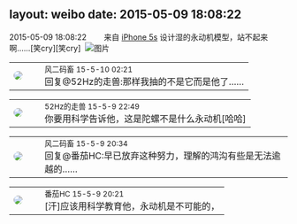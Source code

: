 layout: weibo
date: 2015-05-09 18:08:22
---
<meta name="referrer" content="no-referrer" />

2015-05-09 18:08:22  &nbsp;&nbsp;&nbsp;&nbsp;&nbsp;&nbsp; 来自 <a href="sinaweibo://customweibosource" rel="nofollow">iPhone 5s</a>
设计湿的永动机模型，站不起来啊……[笑cry][笑cry] ​​​
![图片](https://ww2.sinaimg.cn/large/6d2a6003jw1ery5tro573j20xc18g11j.jpg)

<table style="width: 100%;">
  <tr>
    <td style="width: 40px;"><img style="border-radius:50%" src="https://tva3.sinaimg.cn/crop.0.0.639.639.50/6d2a6003jw8f3idy69w2gj20hs0hrt9g.jpg?KID=imgbed,tva&Expires=1624466425&ssig=DVJDd50X89"></td>
    <td colspan="2"><small>风二码畜 15-5-10 02:21</small><br/>回复@52Hz的走兽:那样我抽的不是它而是他了……</td>
  </tr>
</table>

<table style="width: 100%;">
  <tr>
    <td style="width: 40px;"><img style="border-radius:50%" src="https://tva4.sinaimg.cn/crop.0.0.180.180.50/8beaf773jw1e8qgp5bmzyj2050050aa8.jpg?KID=imgbed,tva&Expires=1624466425&ssig=%2Fp7AukOEN9"></td>
    <td colspan="2"><small>52Hz的走兽 15-5-9 22:49</small><br/>你要用科学告诉他，这是陀螺不是什么永动机[哈哈]</td>
  </tr>
</table>

<table style="width: 100%;">
  <tr>
    <td style="width: 40px;"><img style="border-radius:50%" src="https://tva3.sinaimg.cn/crop.0.0.639.639.50/6d2a6003jw8f3idy69w2gj20hs0hrt9g.jpg?KID=imgbed,tva&Expires=1624466425&ssig=DVJDd50X89"></td>
    <td colspan="2"><small>风二码畜 15-5-9 20:34</small><br/>回复@番茄HC:早已放弃这种努力，理解的鸿沟有些是无法逾越的……</td>
  </tr>
</table>

<table style="width: 100%;">
  <tr>
    <td style="width: 40px;"><img style="border-radius:50%" src="https://tva4.sinaimg.cn/crop.0.0.100.100.50/96fcf04ejw1elxrupa39mj202s02s743.jpg?KID=imgbed,tva&Expires=1624466425&ssig=EOOUQ8V9tk"></td>
    <td colspan="2"><small>番茄HC 15-5-9 20:21</small><br/>[汗]应该用科学教育他，永动机是不可能的，</td>
  </tr>
</table>
